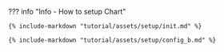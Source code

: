 ??? info "Info - How to setup Chart"

    {% include-markdown "tutorial/assets/setup/init.md" %}

    {% include-markdown "tutorial/assets/setup/config_b.md" %}
